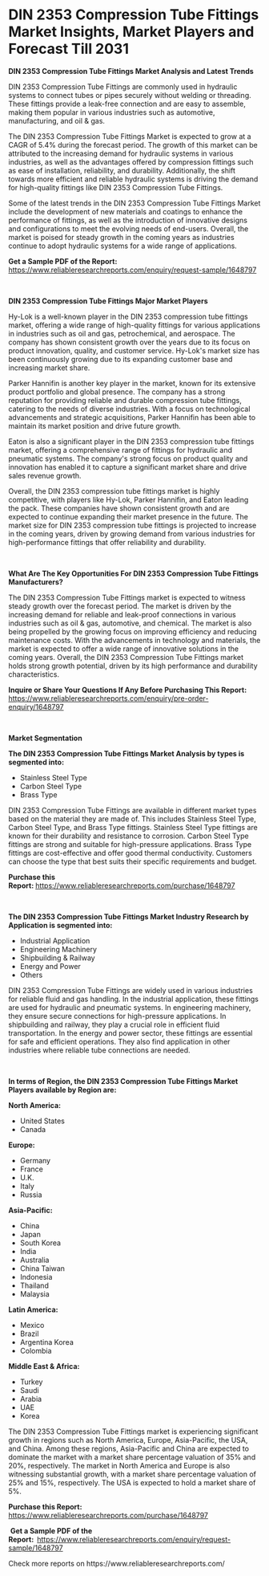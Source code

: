 <p><h1>DIN 2353 Compression Tube Fittings Market Insights, Market Players and Forecast Till 2031</h1></p><p><strong>DIN 2353 Compression Tube Fittings Market Analysis and Latest Trends</strong></p>
<p><p>DIN 2353 Compression Tube Fittings are commonly used in hydraulic systems to connect tubes or pipes securely without welding or threading. These fittings provide a leak-free connection and are easy to assemble, making them popular in various industries such as automotive, manufacturing, and oil & gas.</p><p>The DIN 2353 Compression Tube Fittings Market is expected to grow at a CAGR of 5.4% during the forecast period. The growth of this market can be attributed to the increasing demand for hydraulic systems in various industries, as well as the advantages offered by compression fittings such as ease of installation, reliability, and durability. Additionally, the shift towards more efficient and reliable hydraulic systems is driving the demand for high-quality fittings like DIN 2353 Compression Tube Fittings.</p><p>Some of the latest trends in the DIN 2353 Compression Tube Fittings Market include the development of new materials and coatings to enhance the performance of fittings, as well as the introduction of innovative designs and configurations to meet the evolving needs of end-users. Overall, the market is poised for steady growth in the coming years as industries continue to adopt hydraulic systems for a wide range of applications.</p></p>
<p><strong>Get a Sample PDF of the Report:&nbsp;</strong> <a href="https://www.reliableresearchreports.com/enquiry/request-sample/1648797">https://www.reliableresearchreports.com/enquiry/request-sample/1648797</a></p>
<p>&nbsp;</p>
<p><strong>DIN 2353 Compression Tube Fittings Major Market Players</strong></p>
<p><p>Hy-Lok is a well-known player in the DIN 2353 compression tube fittings market, offering a wide range of high-quality fittings for various applications in industries such as oil and gas, petrochemical, and aerospace. The company has shown consistent growth over the years due to its focus on product innovation, quality, and customer service. Hy-Lok's market size has been continuously growing due to its expanding customer base and increasing market share.</p><p>Parker Hannifin is another key player in the market, known for its extensive product portfolio and global presence. The company has a strong reputation for providing reliable and durable compression tube fittings, catering to the needs of diverse industries. With a focus on technological advancements and strategic acquisitions, Parker Hannifin has been able to maintain its market position and drive future growth.</p><p>Eaton is also a significant player in the DIN 2353 compression tube fittings market, offering a comprehensive range of fittings for hydraulic and pneumatic systems. The company's strong focus on product quality and innovation has enabled it to capture a significant market share and drive sales revenue growth.</p><p>Overall, the DIN 2353 compression tube fittings market is highly competitive, with players like Hy-Lok, Parker Hannifin, and Eaton leading the pack. These companies have shown consistent growth and are expected to continue expanding their market presence in the future. The market size for DIN 2353 compression tube fittings is projected to increase in the coming years, driven by growing demand from various industries for high-performance fittings that offer reliability and durability.</p></p>
<p>&nbsp;</p>
<p><strong>What Are The Key Opportunities For DIN 2353 Compression Tube Fittings Manufacturers?</strong></p>
<p><p>The DIN 2353 Compression Tube Fittings market is expected to witness steady growth over the forecast period. The market is driven by the increasing demand for reliable and leak-proof connections in various industries such as oil & gas, automotive, and chemical. The market is also being propelled by the growing focus on improving efficiency and reducing maintenance costs. With the advancements in technology and materials, the market is expected to offer a wide range of innovative solutions in the coming years. Overall, the DIN 2353 Compression Tube Fittings market holds strong growth potential, driven by its high performance and durability characteristics.</p></p>
<p><strong>Inquire or Share Your Questions If Any Before Purchasing This Report:</strong> <a href="https://www.reliableresearchreports.com/enquiry/pre-order-enquiry/1648797">https://www.reliableresearchreports.com/enquiry/pre-order-enquiry/1648797</a></p>
<p>&nbsp;</p>
<p><strong>Market Segmentation</strong></p>
<p><strong>The DIN 2353 Compression Tube Fittings Market Analysis by types is segmented into:</strong></p>
<p><ul><li>Stainless Steel Type</li><li>Carbon Steel Type</li><li>Brass Type</li></ul></p>
<p><p>DIN 2353 Compression Tube Fittings are available in different market types based on the material they are made of. This includes Stainless Steel Type, Carbon Steel Type, and Brass Type fittings. Stainless Steel Type fittings are known for their durability and resistance to corrosion. Carbon Steel Type fittings are strong and suitable for high-pressure applications. Brass Type fittings are cost-effective and offer good thermal conductivity. Customers can choose the type that best suits their specific requirements and budget.</p></p>
<p><strong>Purchase this Report:&nbsp;</strong><a href="https://www.reliableresearchreports.com/purchase/1648797">https://www.reliableresearchreports.com/purchase/1648797</a></p>
<p>&nbsp;</p>
<p><strong>The DIN 2353 Compression Tube Fittings Market Industry Research by Application is segmented into:</strong></p>
<p><ul><li>Industrial Application</li><li>Engineering Machinery</li><li>Shipbuilding & Railway</li><li>Energy and Power</li><li>Others</li></ul></p>
<p><p>DIN 2353 Compression Tube Fittings are widely used in various industries for reliable fluid and gas handling. In the industrial application, these fittings are used for hydraulic and pneumatic systems. In engineering machinery, they ensure secure connections for high-pressure applications. In shipbuilding and railway, they play a crucial role in efficient fluid transportation. In the energy and power sector, these fittings are essential for safe and efficient operations. They also find application in other industries where reliable tube connections are needed.</p></p>
<p>&nbsp;</p>
<p><strong>In terms of Region, the DIN 2353 Compression Tube Fittings Market Players available by Region are:</strong></p>
<p>
    <p> <strong> North America: </strong>
        <ul>
            <li>United States</li>
            <li>Canada</li>
        </ul>
        </p> 
    <p> <strong> Europe: </strong>
        <ul>
            <li>Germany</li>
            <li>France</li>
            <li>U.K.</li>
            <li>Italy</li>
            <li>Russia</li>
        </ul>
        </p> 
    <p> <strong> Asia-Pacific: </strong>
        <ul>
            <li>China</li>
            <li>Japan</li>
            <li>South Korea</li>
            <li>India</li>
            <li>Australia</li>
            <li>China Taiwan</li>
            <li>Indonesia</li>
            <li>Thailand</li>
            <li>Malaysia</li>
        </ul>
        </p> 
    <p> <strong> Latin America: </strong>
        <ul>
            <li>Mexico</li>
            <li>Brazil</li>
            <li>Argentina Korea</li>
            <li>Colombia</li>
        </ul>
        </p> 
    <p> <strong> Middle East & Africa: </strong>
        <ul>
            <li>Turkey</li>
            <li>Saudi</li>
            <li>Arabia</li>
            <li>UAE</li>
            <li>Korea</li>
        </ul>
    </p>
    </p>
<p><p>The DIN 2353 Compression Tube Fittings market is experiencing significant growth in regions such as North America, Europe, Asia-Pacific, the USA, and China. Among these regions, Asia-Pacific and China are expected to dominate the market with a market share percentage valuation of 35% and 20%, respectively. The market in North America and Europe is also witnessing substantial growth, with a market share percentage valuation of 25% and 15%, respectively. The USA is expected to hold a market share of 5%.</p></p>
<p><strong>Purchase this Report: </strong><a href="https://www.reliableresearchreports.com/purchase/1648797">https://www.reliableresearchreports.com/purchase/1648797</a></p>
<p>&nbsp;<strong>Get a Sample PDF of the Report:&nbsp;&nbsp;</strong><a href="https://www.reliableresearchreports.com/enquiry/request-sample/1648797">https://www.reliableresearchreports.com/enquiry/request-sample/1648797</a></p>
<p><strong></strong></p>
<p>Check more reports on https://www.reliableresearchreports.com/</p>